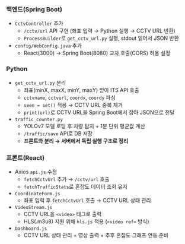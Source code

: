 ### 백엔드(Spring Boot)
- `CctvController` 추가  
  - `/cctv/url` API 구현 (좌표 입력 → Python 실행 → CCTV URL 반환)  
  - `ProcessBuilder`로 `get_cctv_url.py` 실행, stdout 읽어서 JSON 반환  
- `config/WebConfig.java` 추가  
  - React(3000) → Spring Boot(8080) 교차 호출(CORS) 허용 설정

### Python
- `get_cctv_url.py` 분리  
  - 좌표(minX, maxX, minY, maxY) 받아 ITS API 호출  
  - `cctvname`, `cctvurl`, `coordx`, `coordy` 파싱  
  - `seen = set()` 적용 → CCTV URL 중복 제거  
  - `print(url)`로 CCTV URL을 Spring Boot에서 잡아 JSON으로 전달  
- `traffic_counter.py`  
  - YOLOv7 모델 로딩 후 차량 탐지 + 1분 단위 평균값 계산  
  - `/traffic/save` API로 DB 저장  
  - **프론트와 분리 → 서버에서 독립 실행 구조로 정리**

### 프론트(React)
- Axios `api.js` 수정  
  - `fetchCctvUrl` 추가 → `/cctv/url` 호출  
  - `fetchTrafficStats`로 혼잡도 데이터 조회 유지  
- `CoordinateForm.js`  
  - 좌표 입력 후 `fetchCctvUrl` 호출 → CCTV URL 상태 관리  
- `VideoStream.js`  
  - CCTV URL을 `<video>` 태그로 출력  
  - HLS(.m3u8) 지원 위해 `hls.js` 적용 (`<video ref>` 방식)  
- `Dashboard.js`  
  - CCTV URL 상태 관리 + 영상 출력 + 추후 혼잡도 그래프 연동 준비  
